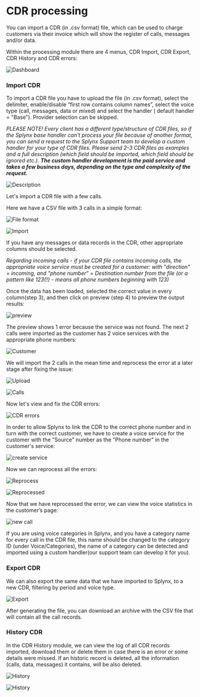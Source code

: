 CDR processing
==========

You can import a CDR (in .csv format) file, which can be used to charge customers via their invoice which will show the register of calls, messages and/or data.

Within the processing module there are 4 menus, CDR Import, CDR Export, CDR History and CDR errors:

![Dashboard](dashboard_voice.png)

### Import CDR

To import a CDR file you have to upload the file (in .csv format), select the delimiter, enable/disable “first row contains column names”, select the voice type (call, messages, data or mixed) and select the handler ( default handler = "Base"). Provider selection can be skipped.

*PLEASE NOTE! Every client has a different type/structure of CDR files, so if the Splynx base handler can't process your file because of another format, you can send a request to the Splynx Support team to develop a custom handler for your type of CDR files. Please send 2-3 CDR files as examples and a full description (which field should be imported, which field should be ignored etc.).* **_The custom handler development is the paid service and takes a few business days, depending on the type and complexity of the request._**

![Description](import_description.png)

Let's import a CDR file with a few calls.

Here we have a CSV file with 3 calls in a simple format:

![File format](file_format.png)

![Import](import_file.png)

If you have any messages or data records in the CDR, other appropriate columns should be selected.

*Regarding incoming calls - if your CDR file contains incoming calls, the appropriate voice service must be created for a customer: with "direction" = incoming, and "phone number" = Destination number from the file (or a pattern like 123{!} - means all phone numbers beginning with 123)*

Once the data has been loaded, selected the correct value in every column(step 3), and then click on preview (step 4) to preview the output results:

![preview](preview.png)

The preview shows 1 error because the service was not found. The next 2 calls were imported as the customer has 2 voice services with the appropriate phone numbers:

![Customer](customer_services.png)

We will import the 2 calls in the mean time and reprocess the error at a later stage after fixing the issue:

![Upload](import_result.png)

![Calls](calls_stat1.png)

Now let's view and fix the CDR errors:

 ![CDR errors](error.png)

In order to allow Splynx to link the CDR to the correct phone number and in turn with the correct customer, we have to create a voice service for the customer with the "Source" number as the "Phone number" in the customer's service:

![create service](add_new_service.png)

Now we can reprocess all the errors:

![Reprocess](error1.png)

![Reprocessed](reprocessed.png)

Now that we have reprocessed the error, we can view the voice statistics in the customer’s page:

![new call](new_call.png)

If you are using voice categories in Splynx, and you have a category name for every call in the CDR file, this name should be changed to the category ID (under Voice/Categories), the name of a category can be detected and imported using a custom handler(our support team can develop it for you).


### Export CDR

We can also export the same data that we have imported to Splynx, to a new CDR, filtering by period and voice type.

![Export](export.png)

After generating the file, you can download an archive with the CSV file that will contain all the call records.


### History CDR

In the CDR History module, we can view the log of all CDR records imported, download them or delete them in case there is an error or some details were missed. If an historic record is deleted, all the information (calls, data, messages) it contains, will be also deleted.

![History](history.png)

![History](history_view.png)

